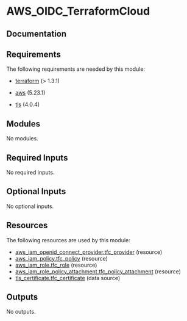 # AWS_OIDC_TerraformCloud
<!-- BEGIN_TF_DOCS -->


## Documentation

## Requirements

The following requirements are needed by this module:

- <a name="requirement_terraform"></a> [terraform](#requirement\_terraform) (> 1.3.1)

- <a name="requirement_aws"></a> [aws](#requirement\_aws) (5.23.1)

- <a name="requirement_tls"></a> [tls](#requirement\_tls) (4.0.4)

## Modules

No modules.

## Required Inputs

No required inputs.

## Optional Inputs

No optional inputs.

## Resources

The following resources are used by this module:

- [aws_iam_openid_connect_provider.tfc_provider](https://registry.terraform.io/providers/hashicorp/aws/5.23.1/docs/resources/iam_openid_connect_provider) (resource)
- [aws_iam_policy.tfc_policy](https://registry.terraform.io/providers/hashicorp/aws/5.23.1/docs/resources/iam_policy) (resource)
- [aws_iam_role.tfc_role](https://registry.terraform.io/providers/hashicorp/aws/5.23.1/docs/resources/iam_role) (resource)
- [aws_iam_role_policy_attachment.tfc_policy_attachment](https://registry.terraform.io/providers/hashicorp/aws/5.23.1/docs/resources/iam_role_policy_attachment) (resource)
- [tls_certificate.tfc_certificate](https://registry.terraform.io/providers/hashicorp/tls/4.0.4/docs/data-sources/certificate) (data source)

## Outputs

No outputs.

<!-- markdownlint-enable -->

<!-- END_TF_DOCS -->